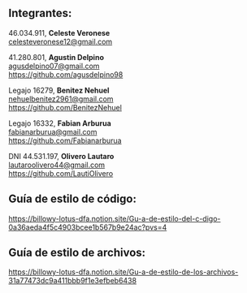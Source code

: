 ## **Integrantes:**
         
46.034.911, **Celeste Veronese**  
[celesteveronese12@gmail.com](mailto:celesteveronese12@gmail.com)


 41.280.801, **Agustin Delpino**  
[agusdelpino07@gmail.com](mailto:agusdelpino07@gmail.com)  
https://github.com/agusdelpino98

Legajo 16279, **Benitez Nehuel**  
[nehuelbenitez2961@gmail.com](mailto:nehuelbenitez2961@gmail.com)  
https://github.com/BenitezNehuel

Legajo 16332, **Fabian Arburua**  
fabianarburua@gmail.com  
https://github.com/Fabianarburua  

DNI 44.531.197, **Olivero Lautaro**  
[lautaroolivero44@gmail.com](mailto:lautaroolivero44@gmail.com)  
https://github.com/LautiOlivero  


## **Guía de estilo de código:**

https://billowy-lotus-dfa.notion.site/Gu-a-de-estilo-del-c-digo-0a36aeda4f5c4903bcee1b567b9e24ac?pvs=4

## **Guía de estilo de archivos:**

https://billowy-lotus-dfa.notion.site/Gu-a-de-estilo-de-los-archivos-31a77473dc9a411bbb9f1e3efbeb6438
